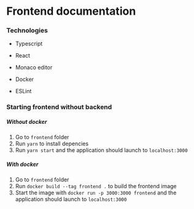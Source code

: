 # Frontend documentation

### Technologies

* Typescript

* React

* Monaco editor

* Docker

* ESLint

### Starting frontend without backend

##### Without docker
1. Go to `frontend` folder
2. Run `yarn` to install depencies
3. Run `yarn start` and the application should launch to `localhost:3000`

##### With docker
1. Go to `frontend` folder
2. Run `docker build --tag frontend .` to build the frontend image
3. Start the image with `docker run -p 3000:3000 frontend` and the application should launch to `localhost:3000`
